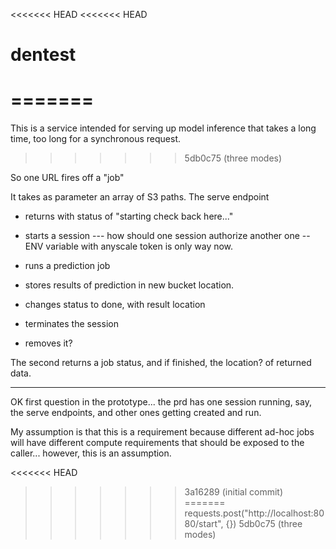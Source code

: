 <<<<<<< HEAD
<<<<<<< HEAD
# dentest
=======
=======
This is a service intended for serving up model inference that takes a long time, too long for a synchronous request.
>>>>>>> 5db0c75 (three modes)

So one URL fires off a "job"

It takes as parameter an array of S3 paths.
The serve endpoint
* returns with status of "starting check back here..."

* starts a session  --- how should one session authorize another one -- ENV variable with anyscale token is only way now.

* runs a prediction job
* stores results of prediction in new bucket location.
* changes status to done, with result location
* terminates the session
* removes it?



The second returns a job status, and if finished, the location? of returned data.

-----------------

OK first question in the prototype... the prd has one session running, say, the serve endpoints, and other ones getting created and run.  

My assumption is that this is a requirement because different ad-hoc jobs will have different compute requirements that should be exposed to the caller... however, this is an assumption.


<<<<<<< HEAD

>>>>>>> 3a16289 (initial commit)
=======
requests.post("http://localhost:8080/start", {})
>>>>>>> 5db0c75 (three modes)
